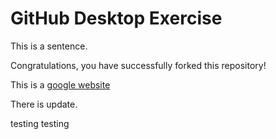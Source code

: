 # GitHub Desktop Exercise

This is a sentence.

Congratulations, you have successfully forked this repository!

This is a [google website](https://www.google.com)

There is update.

testing testing